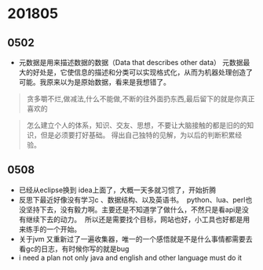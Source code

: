 # 201805

##  0502

* 元数据是用来描述数据的数据（Data that describes other data）
元数据最大的好处是，它使信息的描述和分类可以实现格式化，从而为机器处理创造了可能。我原来以为是原始数据，看来是我想错了。

> 贪多嚼不烂,做减法,什么不能做,不断的往外面扔东西,最后留下的就是你真正喜欢的

> 怎么建立个人的体系，知识、交友、思想，不要让大脑接触的都是旧的的知识，但是必须要打好基础。
得出自己独特的见解，为以后的判断积累经验。

## 0508 

* 已经从eclipse换到 idea上面了，大概一天多就习惯了，开始折腾
* 反思下最近好像没有学习c 、数据结构、以及英语书。
  python、lua、perl也没坚持下去，没有毅力啊。主要还是不知道学了做什么，不然只是看api是没有继续下去的动力。 
  所以还是需要找个目标，网站也好，小工具也好都是用来练手的一个开始。
* 关于jvm 又重新过了一遍收集器，唯一的一个感悟就是不是什么事情都需要去看gc的日志，有时候你写的就是bug
* i need a plan not only java and english and other language must do it 



